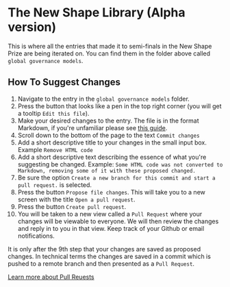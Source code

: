# The New Shape Library (Alpha version)

This is where all the entries that made it to semi-finals in the New Shape Prize are being iterated on. You can find them in the folder above called `global governance models`.

## How To Suggest Changes
1. Navigate to the entry in the `global governance models` folder.
2. Press the button that looks like a pen in the top right corner (you will get a tooltip `Edit this file`).
3. Make your desired changes to the entry. The file is in the format Markdown, if you're unfamiliar please see [this guide](https://guides.github.com/features/mastering-markdown/).
4. Scroll down to the bottom of the page to the text `Commit changes`
5. Add a short descriptive title to your changes in the small input box. Example `Remove HTML code`
6. Add a short descriptive text describing the essence of what you're suggesting be changed. Example: `Some HTML code was not converted to Markdown, removing some of it with these proposed changed.`
7. Be sure the option `Create a new branch for this commit and start a pull request.` is selected.
8. Press the button `Propose file changes`. This will take you to a new screen with the title `Open a pull request`.
9. Press the button `Create pull request`.
10. You will be taken to a new view called a `Pull Request` where your changes will be viewable to everyone. We will then review the changes and reply in to you in that view. Keep track of your Github or email notifications.

It is only after the 9th step that your changes are saved as proposed changes. In technical terms the changes are saved in a commit which is pushed to a remote branch and then presented as a `Pull Request`.

[Learn more about Pull Reuests](https://help.github.com/articles/about-pull-requests/)
